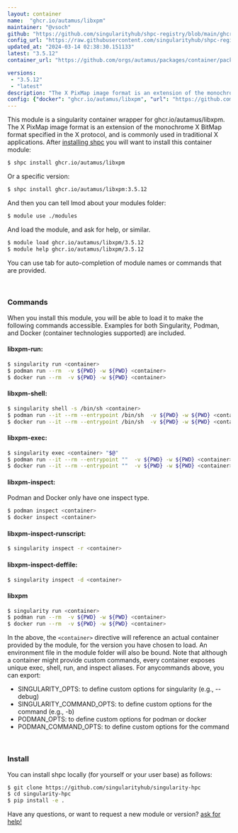 ```yaml
---
layout: container
name:  "ghcr.io/autamus/libxpm"
maintainer: "@vsoch"
github: "https://github.com/singularityhub/shpc-registry/blob/main/ghcr.io/autamus/libxpm/container.yaml"
config_url: "https://raw.githubusercontent.com/singularityhub/shpc-registry/main/ghcr.io/autamus/libxpm/container.yaml"
updated_at: "2024-03-14 02:38:30.151133"
latest: "3.5.12"
container_url: "https://github.com/orgs/autamus/packages/container/package/libxpm"

versions:
 - "3.5.12"
 - "latest"
description: "The X PixMap image format is an extension of the monochrome X BitMap format specified in the X protocol, and is commonly used in traditional X applications."
config: {"docker": "ghcr.io/autamus/libxpm", "url": "https://github.com/orgs/autamus/packages/container/package/libxpm", "maintainer": "@vsoch", "description": "The X PixMap image format is an extension of the monochrome X BitMap format specified in the X protocol, and is commonly used in traditional X applications.", "latest": {"3.5.12": "sha256:02a93850ecc72f1c467616653bbd3ca77e78590ca42e366e91378231d918d680"}, "tags": {"3.5.12": "sha256:02a93850ecc72f1c467616653bbd3ca77e78590ca42e366e91378231d918d680", "latest": "sha256:02a93850ecc72f1c467616653bbd3ca77e78590ca42e366e91378231d918d680"}}
---
```


This module is a singularity container wrapper for ghcr.io/autamus/libxpm.
The X PixMap image format is an extension of the monochrome X BitMap format specified in the X protocol, and is commonly used in traditional X applications.
After [installing shpc](#install) you will want to install this container module:


```bash
$ shpc install ghcr.io/autamus/libxpm
```

Or a specific version:

```bash
$ shpc install ghcr.io/autamus/libxpm:3.5.12
```

And then you can tell lmod about your modules folder:

```bash
$ module use ./modules
```

And load the module, and ask for help, or similar.

```bash
$ module load ghcr.io/autamus/libxpm/3.5.12
$ module help ghcr.io/autamus/libxpm/3.5.12
```

You can use tab for auto-completion of module names or commands that are provided.

<br>

### Commands

When you install this module, you will be able to load it to make the following commands accessible.
Examples for both Singularity, Podman, and Docker (container technologies supported) are included.

#### libxpm-run:

```bash
$ singularity run <container>
$ podman run --rm  -v ${PWD} -w ${PWD} <container>
$ docker run --rm  -v ${PWD} -w ${PWD} <container>
```

#### libxpm-shell:

```bash
$ singularity shell -s /bin/sh <container>
$ podman run --it --rm --entrypoint /bin/sh  -v ${PWD} -w ${PWD} <container>
$ docker run --it --rm --entrypoint /bin/sh  -v ${PWD} -w ${PWD} <container>
```

#### libxpm-exec:

```bash
$ singularity exec <container> "$@"
$ podman run --it --rm --entrypoint ""  -v ${PWD} -w ${PWD} <container> "$@"
$ docker run --it --rm --entrypoint ""  -v ${PWD} -w ${PWD} <container> "$@"
```

#### libxpm-inspect:

Podman and Docker only have one inspect type.

```bash
$ podman inspect <container>
$ docker inspect <container>
```

#### libxpm-inspect-runscript:

```bash
$ singularity inspect -r <container>
```

#### libxpm-inspect-deffile:

```bash
$ singularity inspect -d <container>
```



#### libxpm

```bash
$ singularity run <container>
$ podman run --rm  -v ${PWD} -w ${PWD} <container>
$ docker run --rm  -v ${PWD} -w ${PWD} <container>
```


In the above, the `<container>` directive will reference an actual container provided
by the module, for the version you have chosen to load. An environment file in the
module folder will also be bound. Note that although a container
might provide custom commands, every container exposes unique exec, shell, run, and
inspect aliases. For anycommands above, you can export:

 - SINGULARITY_OPTS: to define custom options for singularity (e.g., --debug)
 - SINGULARITY_COMMAND_OPTS: to define custom options for the command (e.g., -b)
 - PODMAN_OPTS: to define custom options for podman or docker
 - PODMAN_COMMAND_OPTS: to define custom options for the command

<br>

### Install

You can install shpc locally (for yourself or your user base) as follows:

```bash
$ git clone https://github.com/singularityhub/singularity-hpc
$ cd singularity-hpc
$ pip install -e .
```

Have any questions, or want to request a new module or version? [ask for help!](https://github.com/singularityhub/singularity-hpc/issues)